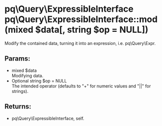 # pq\Query\ExpressibleInterface pq\Query\ExpressibleInterface::mod(mixed $data[, string $op = NULL])

Modify the contained data, turning it into an expression, i.e. pq\Query\Expr.

## Params:

* mixed $data  
  Modifying data.
* Optional string $op = NULL  
  The intended operator (defaults to "+" for numeric values and "||" for strings).

## Returns:

* pq\Query\ExpressibleInterface, self.
